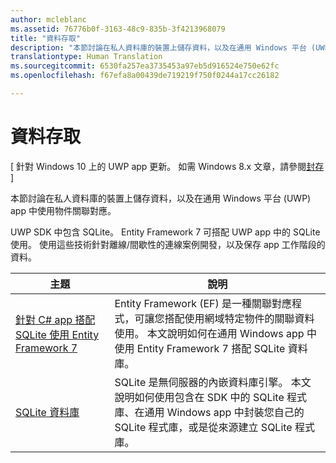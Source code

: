 ```yaml
---
author: mcleblanc
ms.assetid: 76776b0f-3163-48c9-835b-3f4213968079
title: "資料存取"
description: "本節討論在私人資料庫的裝置上儲存資料，以及在通用 Windows 平台 (UWP) app 中使用物件關聯對應。"
translationtype: Human Translation
ms.sourcegitcommit: 6530fa257ea3735453a97eb5d916524e750e62fc
ms.openlocfilehash: f67efa8a00439de719219f750f0244a17cc26182

---
```

# 資料存取

\[ 針對 Windows 10 上的 UWP app 更新。 如需 Windows 8.x 文章，請參閱[封存](http://go.microsoft.com/fwlink/p/?linkid=619132) \]

本節討論在私人資料庫的裝置上儲存資料，以及在通用 Windows 平台 (UWP) app 中使用物件關聯對應。

UWP SDK 中包含 SQLite。 Entity Framework 7 可搭配 UWP app 中的 SQLite 使用。 使用這些技術針對離線/間歇性的連線案例開發，以及保存 app 工作階段的資料。

| 主題 | 說明|
|-------|------------|
| [針對 C# app 搭配 SQLite 使用 Entity Framework 7](entity-framework-7-with-sqlite-for-csharp-apps.md) | Entity Framework (EF) 是一種關聯對應程式，可讓您搭配使用網域特定物件的關聯資料使用。 本文說明如何在通用 Windows app 中使用 Entity Framework 7 搭配 SQLite 資料庫。 |
| [SQLite 資料庫](sqlite-databases.md) | SQLite 是無伺服器的內嵌資料庫引擎。 本文說明如何使用包含在 SDK 中的 SQLite 程式庫、在通用 Windows app 中封裝您自己的 SQLite 程式庫，或是從來源建立 SQLite 程式庫。 |




<!--HONumber=Aug16_HO5-->


